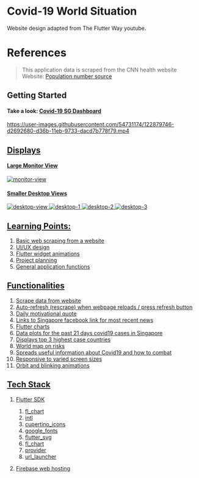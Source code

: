 # Covid-19 World Situation
Website design adapted from The Flutter Way youtube.

# References
> This application data is scraped from the CNN health website
> <br>Website: <a href="https://worldpopulationreview.com" target="_blank">Population number source</a>

## Getting Started
#### Take a look: <a href="https://covid19-sg-37b20.web.app/#/" target="_blank"><u>Covid-19 SG Dashboard</a>
https://user-images.githubusercontent.com/54731174/122879746-d2692680-d36b-11eb-9733-dacd7b778f79.mp4

   
## Displays
#### Large Monitor View
![monitor-view](https://user-images.githubusercontent.com/54731174/122880006-178d5880-d36c-11eb-83fc-fff24e4ed2d4.JPG)

#### Smaller Desktop Views
![desktop-view](https://user-images.githubusercontent.com/54731174/122879927-06dce280-d36c-11eb-8025-da7178f893da.JPG)
![desktop-1](https://user-images.githubusercontent.com/54731174/122880066-296efb80-d36c-11eb-99e7-5340584ad7ca.JPG)
![desktop-2](https://user-images.githubusercontent.com/54731174/122880073-2d028280-d36c-11eb-8151-4424965a895f.JPG)
![desktop-3](https://user-images.githubusercontent.com/54731174/122880079-2ecc4600-d36c-11eb-8021-23067e2d89b8.JPG)

## Learning Points:
1. Basic web scraping from a website
2. UI/UX design
3. Flutter widget animations
4. Project planning
5. General application functions

## Functionalities
1. Scrape data from website
2. Auto-refresh (rescrape) when webpage reloads / press refresh button
3. Daily motivational quote
4. Links to Singapore facebook link for most recent news
5. Flutter charts
6. Data plots for the past 21 days covid19 cases in Singapore
7. Displays top 3 highest case countries
8. World map on risks
9. Spreads useful information about Covid19 and how to combat
10. Responsive to varied screen sizes
11. Orbit and blinking animations
   
## Tech Stack
1. Flutter SDK
   1. fl_chart
   2. intl
   3. cupertino_icons
   4. google_fonts
   5. flutter_svg
   6. fl_chart
   7. provider
   8. url_launcher

2. Firebase web hosting
